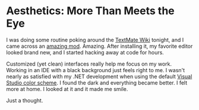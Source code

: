 # Aesthetics: More Than Meets the Eye

  I was doing some routine poking around the [TextMate Wiki](http://wiki.macromates.com/Main/HomePage) tonight, and I came across an [amazing mod](http://jason-evers.com/code/code-like-i-do). Amazing. After installing it, my favorite editor looked brand new, and I started hacking away at code for hours.

 Customized (yet clean) interfaces really help me focus on my work. Working in an IDE with a black background just feels right to me. I wasn't nearly as satisfied with my .NET development when using the default [Visual Studio color scheme](http://weblogs.asp.net/infinitiesloop/archive/2006/08/06/Join-the-Dark-Side-of-Visual-Studio.aspx). I found the dark and everything became better. I felt more at home. I looked at it and it made me smile.

 Just a thought.

  
